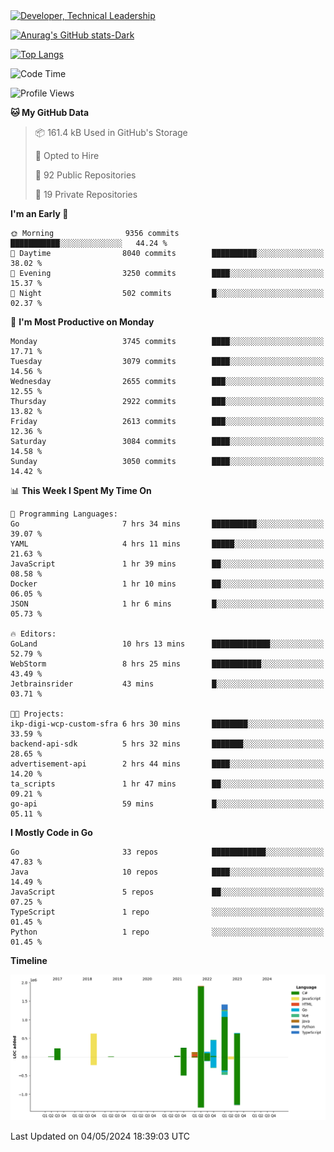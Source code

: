 <div>
  <a href="https://www.linkedin.com/in/arielpineiro/" target="_blank" rel="nofollow noopener noreferrer">
    <img src="https://img.shields.io/badge/-LinkedIn-%230077B5?style=for-the-badge&logo=linkedin&logoColor=white" alt="Developer, Technical Leadership" title="Ariel Piñeiro">
  </a>
</div>

[![Anurag's GitHub stats-Dark](https://github-readme-stats.vercel.app/api?username=arielsrv&show_icons=true&theme=dark#gh-dark-mode-only)](https://github.com/anuraghazra/github-readme-stats#gh-dark-mode-only)

[![Top Langs](https://github-readme-stats.vercel.app/api/top-langs/?username=arielsrv&layout=compact&langs_count=10&theme=dark#gh-dark-mode-only)](https://github.com/anuraghazra/github-readme-stats&theme=dark#gh-dark-mode-only)

<!--START_SECTION:waka-->
![Code Time](http://img.shields.io/badge/Code%20Time-868%20hrs%2017%20mins-blue)

![Profile Views](http://img.shields.io/badge/Profile%20Views-0-blue)

**🐱 My GitHub Data** 

> 📦 161.4 kB Used in GitHub's Storage 
 > 
> 💼 Opted to Hire
 > 
> 📜 92 Public Repositories 
 > 
> 🔑 19 Private Repositories 
 > 
**I'm an Early 🐤** 

```text
🌞 Morning                9356 commits        ███████████░░░░░░░░░░░░░░   44.24 % 
🌆 Daytime                8040 commits        ██████████░░░░░░░░░░░░░░░   38.02 % 
🌃 Evening                3250 commits        ████░░░░░░░░░░░░░░░░░░░░░   15.37 % 
🌙 Night                  502 commits         █░░░░░░░░░░░░░░░░░░░░░░░░   02.37 % 
```
📅 **I'm Most Productive on Monday** 

```text
Monday                   3745 commits        ████░░░░░░░░░░░░░░░░░░░░░   17.71 % 
Tuesday                  3079 commits        ████░░░░░░░░░░░░░░░░░░░░░   14.56 % 
Wednesday                2655 commits        ███░░░░░░░░░░░░░░░░░░░░░░   12.55 % 
Thursday                 2922 commits        ███░░░░░░░░░░░░░░░░░░░░░░   13.82 % 
Friday                   2613 commits        ███░░░░░░░░░░░░░░░░░░░░░░   12.36 % 
Saturday                 3084 commits        ████░░░░░░░░░░░░░░░░░░░░░   14.58 % 
Sunday                   3050 commits        ████░░░░░░░░░░░░░░░░░░░░░   14.42 % 
```


📊 **This Week I Spent My Time On** 

```text
💬 Programming Languages: 
Go                       7 hrs 34 mins       ██████████░░░░░░░░░░░░░░░   39.07 % 
YAML                     4 hrs 11 mins       █████░░░░░░░░░░░░░░░░░░░░   21.63 % 
JavaScript               1 hr 39 mins        ██░░░░░░░░░░░░░░░░░░░░░░░   08.58 % 
Docker                   1 hr 10 mins        ██░░░░░░░░░░░░░░░░░░░░░░░   06.05 % 
JSON                     1 hr 6 mins         █░░░░░░░░░░░░░░░░░░░░░░░░   05.73 % 

🔥 Editors: 
GoLand                   10 hrs 13 mins      █████████████░░░░░░░░░░░░   52.79 % 
WebStorm                 8 hrs 25 mins       ███████████░░░░░░░░░░░░░░   43.49 % 
Jetbrainsrider           43 mins             █░░░░░░░░░░░░░░░░░░░░░░░░   03.71 % 

🐱‍💻 Projects: 
ikp-digi-wcp-custom-sfra 6 hrs 30 mins       ████████░░░░░░░░░░░░░░░░░   33.59 % 
backend-api-sdk          5 hrs 32 mins       ███████░░░░░░░░░░░░░░░░░░   28.65 % 
advertisement-api        2 hrs 44 mins       ████░░░░░░░░░░░░░░░░░░░░░   14.20 % 
ta_scripts               1 hr 47 mins        ██░░░░░░░░░░░░░░░░░░░░░░░   09.21 % 
go-api                   59 mins             █░░░░░░░░░░░░░░░░░░░░░░░░   05.11 % 
```

**I Mostly Code in Go** 

```text
Go                       33 repos            ████████████░░░░░░░░░░░░░   47.83 % 
Java                     10 repos            ████░░░░░░░░░░░░░░░░░░░░░   14.49 % 
JavaScript               5 repos             ██░░░░░░░░░░░░░░░░░░░░░░░   07.25 % 
TypeScript               1 repo              ░░░░░░░░░░░░░░░░░░░░░░░░░   01.45 % 
Python                   1 repo              ░░░░░░░░░░░░░░░░░░░░░░░░░   01.45 % 
```



**Timeline**

![Lines of Code chart](https://raw.githubusercontent.com/arielsrv/arielsrv/main/assets/bar_graph.png)


 Last Updated on 04/05/2024 18:39:03 UTC
<!--END_SECTION:waka-->

